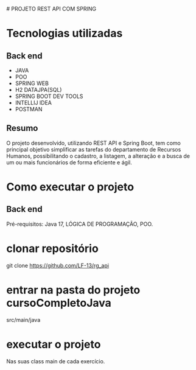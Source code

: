  # PROJETO REST API COM SPRING

# Tecnologias utilizadas
## Back end
- JAVA
- POO
- SPRING WEB
- H2 DATAJPA(SQL)
- SPRING BOOT DEV TOOLS
- INTELLIJ IDEA
- POSTMAN
  
## Resumo
O projeto desenvolvido, utilizando REST API e Spring Boot, tem como principal objetivo simplificar as tarefas do departamento de Recursos Humanos, 
possibilitando o cadastro, a listagem, a alteração e a busca de um ou mais funcionários de forma eficiente e ágil.

# Como executar o projeto

## Back end
Pré-requisitos: Java 17, LÓGICA DE PROGRAMAÇÃO, POO.

# clonar repositório
git clone https://github.com/LF-13/rg_api

# entrar na pasta do projeto cursoCompletoJava
src/main/java

# executar o projeto
Nas suas class main de cada exercício.
